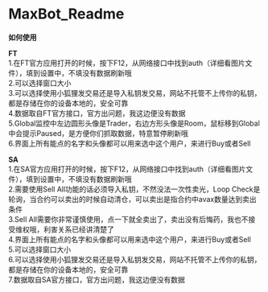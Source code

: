 # MaxBot_Readme

**如何使用**  

**FT**  
1.在FT官方应用打开的时候，按下F12，从网络接口中找到auth（详细看图片文件），填到设置中，不填没有数据刷新哦  
2.可以选择窗口大小  
3.可以选择使用小狐狸发交易还是导入私钥发交易，网站不托管不上传你的私钥，都是存储在你的设备本地的，安全可靠  
4.数据取自FT官方接口，官方出问题，我这边便没有数据  
5.Global监控中左边圆形头像是Trader，右边方形头像是Room，鼠标移到Global中会提示Paused，是方便你们抓取数据，特意暂停刷新哦  
6.界面上所有能点的名字和头像都可以用来选中这个用户，来进行Buy或者Sell  

**SA**  
1.在SA官方应用打开的时候，按下F12，从网络接口中找到auth（详细看图片文件），填到设置中，不填没有数据刷新哦  
2.需要使用Sell All功能的话必须导入私钥，不然没法一次性卖光，Loop Check是轮询，当合约可以卖出的时候自动清仓，可以卖出是指合约中avax数量达到卖出条件  
3.Sell All需要你非常谨慎使用，点一下就全卖出了，卖出没有后悔药，我也不接受维权哦，利害关系已经讲清楚了  
4.界面上所有能点的名字和头像都可以用来选中这个用户，来进行Buy或者Sell  
5.可以选择窗口大小  
6.可以选择使用小狐狸发交易还是导入私钥发交易，网站不托管不上传你的私钥，都是存储在你的设备本地的，安全可靠  
7.数据取自SA官方接口，官方出问题，我这边便没有数据  
